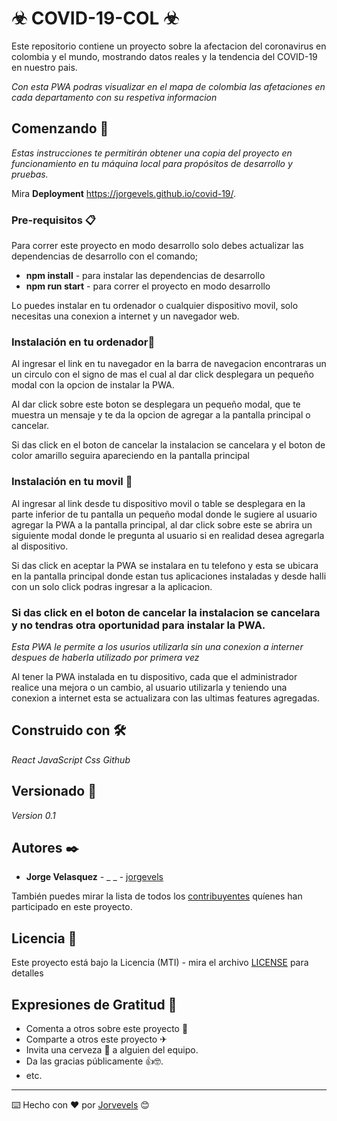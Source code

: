 # ☣ COVID-19-COL ☣

Este repositorio contiene un proyecto sobre la afectacion del coronavirus en colombia y el mundo, mostrando datos reales y la tendencia del COVID-19 en nuestro pais.

_Con esta PWA podras visualizar en el mapa de colombia las afetaciones en cada departamento con su respetiva informacion_

## Comenzando 🚀

_Estas instrucciones te permitirán obtener una copia del proyecto en funcionamiento en tu máquina local para propósitos de desarrollo y pruebas._

Mira **Deployment** https://jorgevels.github.io/covid-19/.

### Pre-requisitos 📋

Para correr este proyecto en modo desarrollo solo debes actualizar las dependencias de desarrollo con el comando;

- **npm install** - para instalar las dependencias de desarrollo
- **npm run start** - para correr el proyecto en modo desarrollo

Lo puedes instalar en tu ordenador o cualquier dispositivo movil, solo necesitas una conexion a internet y un navegador web.

### Instalación en tu ordenador🔧

Al ingresar el link en tu navegador en la barra de navegacion encontraras un un circulo con el signo de mas el cual al dar click desplegara un pequeño modal con la opcion de instalar la PWA.

Al dar click sobre este boton se desplegara un pequeño modal, que te muestra un mensaje y te da la opcion de agregar a la pantalla principal o cancelar.

Si das click en el boton de cancelar la instalacion se cancelara y el boton de color amarillo seguira apareciendo en la pantalla principal

### Instalación en tu movil 🔧

Al ingresar al link desde tu dispositivo movil o table se desplegara en la parte inferior de tu pantalla un pequeño modal donde le sugiere al usuario agregar la PWA a la pantalla principal, al dar click sobre este se abrira un siguiente modal donde le pregunta al usuario si en realidad desea agregarla al dispositivo.

Si das click en aceptar la PWA se instalara en tu telefono y esta se ubicara en la pantalla principal donde estan tus aplicaciones instaladas y desde halli con un solo click podras ingresar a la aplicacion.

### Si das click en el boton de cancelar la instalacion se cancelara y no tendras otra oportunidad para instalar la PWA.

_Esta PWA le permite a los usurios utilizarla sin una conexion a interner despues de haberla utilizado por primera vez_

Al tener la PWA instalada en tu dispositivo, cada que el administrador realice una mejora o un cambio, al usuario utilizarla y teniendo una conexion a internet esta se actualizara con las ultimas features agregadas.

## Construido con 🛠️

_React_
_JavaScript_
_Css_
_Github_

## Versionado 📌

_Version 0.1_

## Autores ✒️

- **Jorge Velasquez** - \_ \_ - [jorgevels](https://github.com/villanuevand)

También puedes mirar la lista de todos los [contribuyentes](https://github.com/your/project/contributors) quíenes han participado en este proyecto.

## Licencia 📄

Este proyecto está bajo la Licencia (MTI) - mira el archivo [LICENSE](LICENSE) para detalles

## Expresiones de Gratitud 🎁

- Comenta a otros sobre este proyecto 📢
- Comparte a otros este proyecto ✈
- Invita una cerveza 🍺 a alguien del equipo.
- Da las gracias públicamente 👍🤓.
- etc.

---

⌨️ Hecho con ❤️ por [Jorvevels](https://github.com/jorvevels) 😊
